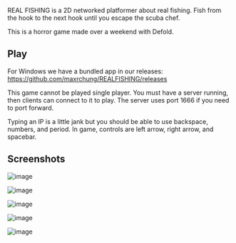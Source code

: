 REAL FISHING is a 2D networked platformer about real fishing. Fish from the hook to the next hook until you escape the scuba chef.

This is a horror game made over a weekend with Defold.

## Play

For Windows we have a bundled app in our releases: https://github.com/maxrchung/REALFISHING/releases

This game cannot be played single player. You must have a server running, then clients can connect to it to play. The server uses port 1666 if you need to port forward.

Typing an IP is a little jank but you should be able to use backspace, numbers, and period. In game, controls are left arrow, right arrow, and spacebar.

## Screenshots

![image](https://github.com/user-attachments/assets/ce38c4fd-9dde-491d-8d58-abd9ee5eb9a2)

![image](https://github.com/user-attachments/assets/2a3acf0f-781d-4174-9d59-99f122bbd18a)

![image](https://github.com/user-attachments/assets/908d3b21-4fb4-4677-9e48-28af5f520ff5)

![image](https://github.com/user-attachments/assets/18ece173-838f-4b4e-928b-aef59508920d)

![image](https://github.com/user-attachments/assets/497a49af-c2e0-41e1-a1ee-8e0e7773b2fc)
